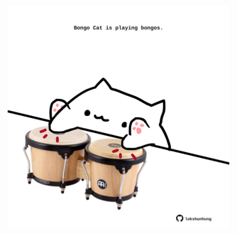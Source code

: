 <!-- built at 18/09/2024, 14:00:42 UTC -->
<p align="center">
  <img width="500" height="500" src="./ReadmeImage.svg">
</p>
